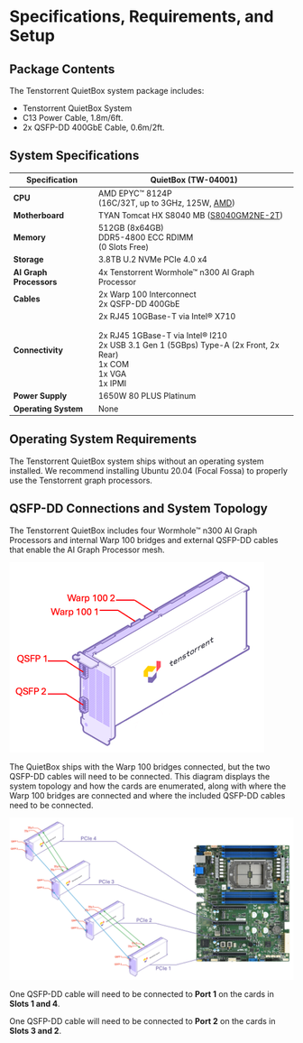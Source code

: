 # Specifications, Requirements, and Setup

## Package Contents

The Tenstorrent QuietBox system package includes:

- Tenstorrent QuietBox System
- C13 Power Cable, 1.8m/6ft.
- 2x QSFP-DD 400GbE Cable, 0.6m/2ft.



## System Specifications

| Specification           | QuietBox (TW-04001)                                          |
| ----------------------- | ------------------------------------------------------------ |
| **CPU**                 | AMD EPYC™ 8124P<br />(16C/32T, up to 3GHz, 125W, [AMD](https://www.amd.com/en/products/cpu/amd-epyc-8124p)) |
| **Motherboard**         | TYAN Tomcat HX S8040 MB ([S8040GM2NE-2T](https://www.tyan.com/Motherboards_S8040_S8040GM4NE-2T)) |
| **Memory**              | 512GB (8x64GB)<br />DDR5-4800 ECC RDIMM<br />(0 Slots Free)  |
| **Storage**             | 3.8TB U.2 NVMe PCIe 4.0 x4                                   |
| **AI Graph Processors** | 4x Tenstorrent Wormhole™ n300 AI Graph Processor             |
| **Cables**              | 2x Warp 100 Interconnect<br />2x QSFP-DD 400GbE              |
| **Connectivity**        | 2x RJ45 10GBase-T via Intel® X710<br /><br />2x RJ45 1GBase-T via Intel® I210<br />2x USB 3.1 Gen 1 (5GBps) Type-A (2x Front, 2x Rear)<br />1x COM<br />1x VGA<br />1x IPMI |
| **Power Supply**        | 1650W 80 PLUS Platinum                                       |
| **Operating System**    | None                                                         |



## Operating System Requirements

The Tenstorrent QuietBox system ships without an operating system installed. We recommend installing Ubuntu 20.04 (Focal Fossa) to properly use the Tenstorrent graph processors.



## QSFP-DD Connections and System Topology

The Tenstorrent QuietBox includes four Wormhole™ n300 AI Graph Processors and internal Warp 100 bridges and external QSFP-DD cables that enable the AI Graph Processor mesh.

<img src="../../aibs/wormhole/images/wh_portspec.png" style="zoom:50%;" />

The QuietBox ships with the Warp 100 bridges connected, but the two QSFP-DD cables will need to be connected. This diagram displays the system topology and how the cards are enumerated, along with where the Warp 100 bridges are connected and where the included QSFP-DD cables need to be connected. 

<img src="qb_topology.png" style="zoom:50%;" />

One QSFP-DD cable will need to be connected to **Port 1** on the cards in **Slots 1 and 4**.

One QSFP-DD cable will need to be connected to **Port 2** on the cards in **Slots 3 and 2**.
